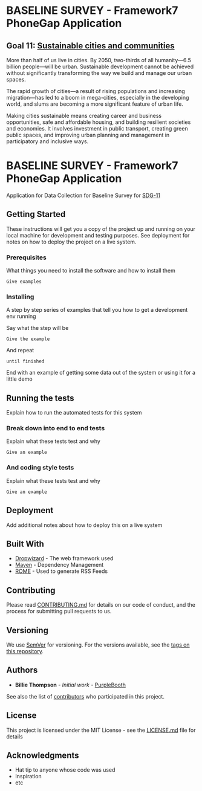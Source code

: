 # BASELINE SURVEY - Framework7 PhoneGap Application 
		
## Goal 11: [Sustainable cities and communities](https://www.undp.org/content/undp/en/home/sustainable-development-goals/goal-11-sustainable-cities-and-communities.html)

More than half of us  live in cities. By 2050, two-thirds of all humanity—6.5 billion people—will be urban. Sustainable development cannot be achieved without significantly transforming the way we build and manage our urban spaces.

The rapid growth of cities—a result of rising populations and increasing migration—has led to a boom in mega-cities, especially in the developing world, and slums are becoming a more significant feature of urban life.

Making cities sustainable means creating career and business opportunities, safe and affordable housing, and building resilient societies and economies. It involves investment in public transport, creating green public spaces, and improving urban planning and management in participatory and inclusive ways.



# BASELINE SURVEY - Framework7 PhoneGap Application 

Application for Data Collection for Baseline Survey for [SDG-11](https://www.undp.org/content/undp/en/home/sustainable-development-goals/goal-11-sustainable-cities-and-communities.html)

## Getting Started

These instructions will get you a copy of the project up and running on your local machine for development and testing purposes. See deployment for notes on how to deploy the project on a live system.

### Prerequisites

What things you need to install the software and how to install them

```
Give examples
```

### Installing

A step by step series of examples that tell you how to get a development env running

Say what the step will be

```
Give the example
```

And repeat

```
until finished
```

End with an example of getting some data out of the system or using it for a little demo

## Running the tests

Explain how to run the automated tests for this system

### Break down into end to end tests

Explain what these tests test and why

```
Give an example
```

### And coding style tests

Explain what these tests test and why

```
Give an example
```

## Deployment

Add additional notes about how to deploy this on a live system

## Built With

* [Dropwizard](http://www.dropwizard.io/1.0.2/docs/) - The web framework used
* [Maven](https://maven.apache.org/) - Dependency Management
* [ROME](https://rometools.github.io/rome/) - Used to generate RSS Feeds

## Contributing

Please read [CONTRIBUTING.md](https://gist.github.com/PurpleBooth/b24679402957c63ec426) for details on our code of conduct, and the process for submitting pull requests to us.

## Versioning

We use [SemVer](http://semver.org/) for versioning. For the versions available, see the [tags on this repository](https://github.com/your/project/tags). 

## Authors

* **Billie Thompson** - *Initial work* - [PurpleBooth](https://github.com/PurpleBooth)

See also the list of [contributors](https://github.com/your/project/contributors) who participated in this project.

## License

This project is licensed under the MIT License - see the [LICENSE.md](LICENSE.md) file for details

## Acknowledgments

* Hat tip to anyone whose code was used
* Inspiration
* etc


